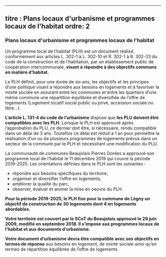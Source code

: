 
---
titre : Plans locaux d'urbanisme et programmes locaux de l'habitat
ordre: 2
---

### Plans locaux d'urbanisme et programmes locaux de l'habitat ###

Un programme local de l’habitat (PLH) est un document réalisé, conformément aux articles L. 302-1 à
L. 302-10 et R. 302-1 à R. 302-33 du code de la construction et de l’habitation, par un établissement public
de coopération intercommunale, **visant à répondre à des objectifs communs en matière d’habitat.**

Le PLH définit, pour une durée de six ans, les objectifs et les principes d’une politique visant à répondre
aux besoins en logements et à favoriser la mixité sociale en assurant entre les communes et entre les
quartiers d’une même commune une répartition équilibrée et diversifiée de l’offre de logements (Logement
locatif social public ou privé, accession sociale ou libre...).

**L’article L. 131-4 du code de l’urbanisme** dispose que **les PLU doivent être compatibles avec les
PLH.** Lorsque le PLH est approuvé après l’approbation du PLU, ce dernier doit être, si nécessaire, rendu
compatible dans un délai de 3 ans. Toutefois ce délai est réduit à 1 an pour permettre la réalisation d’un ou
de plusieurs programmes de logements prévus dans un secteur de la commune par le PLH et nécessitant
une modification du PLU.

La communauté de communes Beaujolais Pierres Dorées a approuvé son programme local de l’habitat le
11 décembre 2019 qui couvre la période 2019-2025. Les orientations définies dans le PLH sont les
suivantes :
- répondre aux besoins spécifiques du territoire,
- organiser et diversifier l’offre en logements,
- améliorer la qualité du parc,
- observer, évaluer et animer la mise en oeuvre du PLH.

**Pour la période 2019-2025, le PLH fixe pour la commune de Légny un objectif de construction de
30 logements dont 4 en logements abordables.**

**Votre territoire est couvert par le SCoT du Beaujolais approuvé le 29 juin 2009, modifié en
septembre 2018. Il s’impose aux programmes locaux de l’habitat et aux documents d’urbanisme.**

**Votre document d’urbanisme devra être compatible avec ses objectifs en termes de réponse** aux
besoins en logement, de mixité sociale ainsi qu’en termes de répartition équilibrée de l’offre de logements
